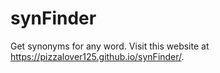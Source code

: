 # synFinder
Get synonyms for any word. Visit this website at https://pizzalover125.github.io/synFinder/.
